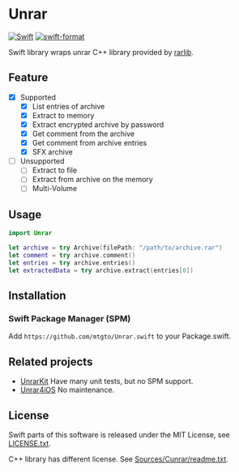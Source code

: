# Unrar

[![Swift](https://github.com/mtgto/Unrar.swift/workflows/Swift/badge.svg)](https://github.com/mtgto/Unrar.swift/actions?query=workflow%3ASwift)
[![swift-format](https://github.com/mtgto/Unrar.swift/workflows/swift-format/badge.svg)](https://github.com/mtgto/Unrar.swift/actions?query=workflow%3Aswift-format)

Swift library wraps unrar C++ library provided by [rarlib](https://www.rarlab.com/rar_add.htm).

## Feature

- [x] Supported
  - [x] List entries of archive
  - [x] Extract to memory
  - [x] Extract encrypted archive by password
  - [x] Get comment from the archive
  - [x] Get comment from archive entries
  - [x] SFX archive
- [ ] Unsupported
  - [ ] Extract to file
  - [ ] Extract from archive on the memory
  - [ ] Multi-Volume

## Usage

```swift
import Unrar

let archive = try Archive(filePath: "/path/to/archive.rar")
let comment = try archive.comment()
let entries = try archive.entries()
let extractedData = try archive.extract(entries[0])
```

## Installation

### Swift Package Manager (SPM)

Add `https://github.com/mtgto/Unrar.swift` to your Package.swift.

## Related projects

- [UnrarKit](https://github.com/abbeycode/UnrarKit) Have many unit tests, but no SPM support.
- [Unrar4iOS](https://github.com/ararog/Unrar4iOS) No maintenance.

## License

Swift parts of this software is released under the MIT License, see [LICENSE.txt](LICENSE.txt).

C++ library has different license. See [Sources/Cunrar/readme.txt](Sources/Cunrar/readme.txt).

